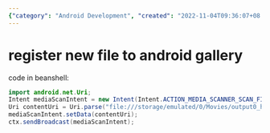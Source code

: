 ```yaml
---
{"category": "Android Development", "created": "2022-11-04T09:36:07+08:00", "date": "2022-11-04 09:36:07", "description": "Learn how to register a new file in the Android gallery using Beanshell code. The article explains the process of sending a broadcast intent to scan a specific file and adding it to the Android media scanner, allowing the file to be accessible within the gallery.", "modified": "2022-11-04T09:37:03+08:00", "tags": ["android", "gallery", "Beanshell code", "broadcast intent", "media scanner", "file registration", "Android development"], "title": "Register a New File in Android Gallery using Beanshell Code"}
---
```

# register new file to android gallery
code in beanshell:
```java
import android.net.Uri;
Intent mediaScanIntent = new Intent(Intent.ACTION_MEDIA_SCANNER_SCAN_FILE);
Uri contentUri = Uri.parse("file:///storage/emulated/0/Movies/output0_higher.mp4");
mediaScanIntent.setData(contentUri);
ctx.sendBroadcast(mediaScanIntent);
```